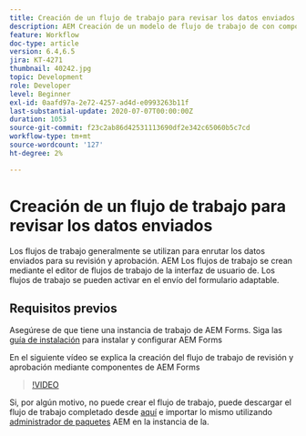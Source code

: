 ```yaml
---
title: Creación de un flujo de trabajo para revisar los datos enviados
description: AEM Creación de un modelo de flujo de trabajo de con componentes de flujo de trabajo de AEM Forms para revisar los datos enviados.
feature: Workflow
doc-type: article
version: 6.4,6.5
jira: KT-4271
thumbnail: 40242.jpg
topic: Development
role: Developer
level: Beginner
exl-id: 0aafd97a-2e72-4257-ad4d-e0993263b11f
last-substantial-update: 2020-07-07T00:00:00Z
duration: 1053
source-git-commit: f23c2ab86d42531113690df2e342c65060b5c7cd
workflow-type: tm+mt
source-wordcount: '127'
ht-degree: 2%

---
```


# Creación de un flujo de trabajo para revisar los datos enviados

Los flujos de trabajo generalmente se utilizan para enrutar los datos enviados para su revisión y aprobación. AEM Los flujos de trabajo se crean mediante el editor de flujos de trabajo de la interfaz de usuario de. Los flujos de trabajo se pueden activar en el envío del formulario adaptable.

## Requisitos previos

Asegúrese de que tiene una instancia de trabajo de AEM Forms. Siga las [guía de instalación](https://experienceleague.adobe.com/docs/experience-manager-65/forms/install-aem-forms/osgi-installation/installing-configuring-aem-forms-osgi.html?lang=es) para instalar y configurar AEM Forms

En el siguiente vídeo se explica la creación del flujo de trabajo de revisión y aprobación mediante componentes de AEM Forms
>[!VIDEO](https://video.tv.adobe.com/v/40242?quality=12&learn=on)


Si, por algún motivo, no puede crear el flujo de trabajo, puede descargar el flujo de trabajo completado desde [aquí](assets/review-submitted-data-workflow.zip) e importar lo mismo utilizando [administrador de paquetes](http://localhost:4502/crx/packmgr/index.jsp) AEM en la instancia de la.

